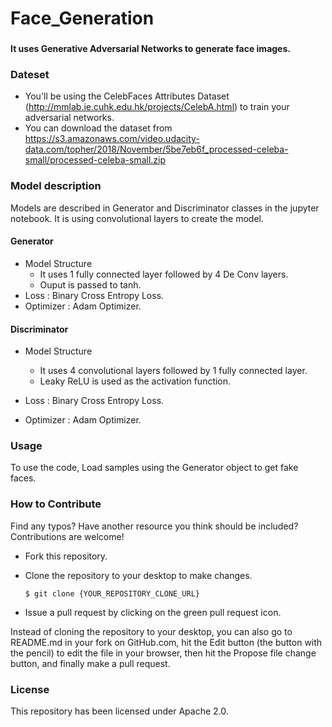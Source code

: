 # Face_Generation
 ### 
<strong> It uses Generative Adversarial Networks to generate face images. </strong>

### Dateset
* You'll be using the CelebFaces Attributes Dataset (http://mmlab.ie.cuhk.edu.hk/projects/CelebA.html) to train your adversarial networks.
* You can download the dataset from https://s3.amazonaws.com/video.udacity-data.com/topher/2018/November/5be7eb6f_processed-celeba-small/processed-celeba-small.zip
### Model description
Models are described in Generator and Discriminator classes in the jupyter notebook. It is using convolutional layers to create the model.

#### Generator
* Model Structure
  - It uses 1 fully connected layer followed by 4 De Conv layers.
  - Ouput is passed to tanh.
* Loss : Binary Cross Entropy Loss.
* Optimizer : Adam Optimizer.

#### Discriminator
* Model Structure
  - It uses 4 convolutional layers followed by 1 fully connected layer.
  - Leaky ReLU is used as the activation function.
  
* Loss : Binary Cross Entropy Loss.
* Optimizer : Adam Optimizer.

### Usage
To use the code, Load samples using the Generator object to get fake faces.

      
### How to Contribute
Find any typos? Have another resource you think should be included? Contributions are welcome!

* Fork this repository.

* Clone the repository to your desktop to make changes.

      $ git clone {YOUR_REPOSITORY_CLONE_URL}

* Issue a pull request by clicking on the green pull request icon.

Instead of cloning the repository to your desktop, you can also go to README.md in your fork on GitHub.com, hit the Edit button (the button with the pencil) to edit the file in your browser, then hit the Propose file change button, and finally make a pull request.

### License
This repository has been licensed under Apache 2.0.

